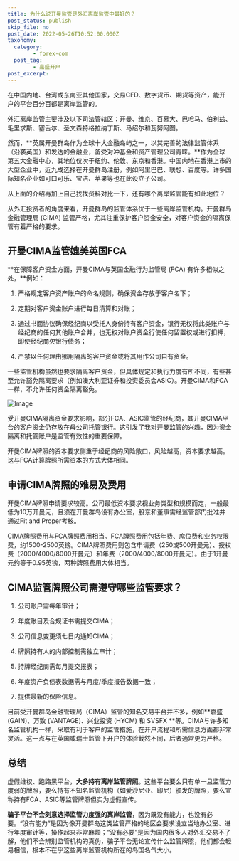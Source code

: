 ```yaml
---
title: 为什么说开曼监管是外汇离岸监管中最好的？
post_status: publish
skip_file: no
post_date: 2022-05-26T10:52:00.000Z
taxonomy:
  category:
        - forex-com
  post_tag:
        - 嘉盛开户
post_excerpt: 
---
```

在中国内地、台湾或东南亚其他国家，交易CFD、数字货币、期货等资产，能开户的平台百分百都是离岸监管的。

外汇离岸监管主要涉及以下司法管辖区：开曼、维京、百慕大、巴哈马、伯利兹、毛里求斯、塞舌尔、圣文森特格拉纳丁斯、马绍尔和瓦努阿图。

然而，**英属开曼群岛作为全球十大金融岛屿之一，以其完善的法律监管体系（沿袭英国）和发达的金融业，备受对冲基金和资产管理公司青睐。**作为全球第五大金融中心，其地位仅次于纽约、伦敦、东京和香港。中国内地在香港上市的大型企业中，近九成选择在开曼群岛注册，例如阿里巴巴、联想、百度等。许多国际知名企业如可口可乐、宝洁、苹果等也在此设立子公司。

从上面的介绍再加上自己找找资料对比一下，还有哪个离岸监管能有如此地位？

从外汇投资者的角度来看，开曼群岛的监管体系优于一些离岸监管机构。开曼群岛金融管理局 (CIMA) 监管严格，尤其注重保护客户资金安全，对客户资金的隔离保管有着严格的要求。

## 开曼CIMA监管媲美英国FCA

**在保障客户资金方面，开曼CIMA与英国金融行为监管局 (FCA) 有许多相似之处，**例如：

1. 严格规定客户资产账户的命名规则，确保资金存放于客户名下；

1. 定期对客户资金账户进行每日清算和对账；

1. 通过书面协议确保经纪商以受托人身份持有客户资金，银行无权将此类账户与经纪商的任何其他账户合并，也无权对账户资金行使任何留置权或进行扣押，即使经纪商欠银行债务；

1. 严禁以任何理由挪用隔离的客户资金或将其用作公司自有资金。

一些监管机构虽然也要求隔离客户资金，但具体规定和执行力度有所不同，有些甚至允许豁免隔离要求（例如澳大利亚证券和投资委员会ASIC）。开曼CIMA和FCA一样，不允许任何资金隔离豁免。

![Image](https://prod-files-secure.s3.us-west-2.amazonaws.com/39ed1227-6d7d-4570-be36-9ccd4a2c4241/bd849744-3fcb-4a37-8312-357962c8f065/image.png?X-Amz-Algorithm=AWS4-HMAC-SHA256&X-Amz-Content-Sha256=UNSIGNED-PAYLOAD&X-Amz-Credential=ASIAZI2LB466TRFXNJZP%2F20250324%2Fus-west-2%2Fs3%2Faws4_request&X-Amz-Date=20250324T161432Z&X-Amz-Expires=3600&X-Amz-Security-Token=IQoJb3JpZ2luX2VjEJj%2F%2F%2F%2F%2F%2F%2F%2F%2F%2FwEaCXVzLXdlc3QtMiJIMEYCIQD2L1%2BfJBeORJwPA0V6w7UtnMq0fzTzT1voY6E6MF56lgIhAIiUnyRQq%2F2WxfOCA3ZtMmjYyBSZp4R8wr8u%2FgraZJxzKogECPH%2F%2F%2F%2F%2F%2F%2F%2F%2F%2FwEQABoMNjM3NDIzMTgzODA1IgyKTAo6%2BXYBK8k6gX4q3ANxZ7fJAdDu2kle50gfHxjmQPUfqkNKAmZMsPWTP2L9nob8aY3h4wu797ECSYs2K8Wx%2FyPEY7fasXkXnYc57VKYPSFiX%2FTxAh0NFqMN4rivaRYAcjKEY3VJUb46Zdzd6VeBP4lo0BJYG5HOSt8%2BnaBRed7CsheJ0qsQFyoSk4d6QGSaUz37HafbvAguAVCfH%2B%2FOS9CNMRPuMiebWJXF7ADT5c2wMueOtPnhE0z00Wv4ChfT0sE%2Bu7bJhkVquXA%2BV6u%2BPIjyYIzS9cXKkospwnS0ya2mtxaWjNUW5nLpJIeFtJXhIE%2BroN1TJerbHDthslecfnS5pmtJ0LYC%2FeKI9gYjZ%2FIrWxy6S0whELiB3sLA2ja0kbxkeZ3iI%2Fnv%2FV8eCwC4%2FqJsTfG7wIDYNbv7kC1cuwuq9avU9%2BbPR6jc0vYrOALhscVWnqaeWTsB8KI6q0Sdg2lCObQ2EGhKp673WEgjCSdjyDiH4D7IpOsjpGLHX55rwfw4fj7VBA9Iqj2VCL7A%2BRVW%2Br1cSNETFXFSagVSkUFSXBTjZdpSUYRxq40TrT4FUAvdMJ3nimNAArdj9evzMRXQB1GoQtCWz9YXIQnOMAmS7%2F%2FLoFV3pAP9GNTsmNCqEeX1p9xRf%2FRrUDDW%2FIW%2FBjqkAZ0Yz7l1IJP6Qyp%2Fx8aZdS73SKVbdmUkpt4C%2BFZW55XI%2BzeIFaSJFNrjTeshY1Pgd5BqOaSOafcUiV3w7UYuCvFIgt%2FBkMEx8XZ2Qwmn2qdCon%2Fa1u7%2FCplAAu3wj9I9CHP2TVBhs5uJCMinZCw80SnBDJ9o3vsWvOUFed%2FIxLI4Th%2BZBf5BopR1SZI5ScHEJeQXrmLL3%2Bh8lLbk7bKzJnBarkjz&X-Amz-Signature=3079eb0982c914ecda00b7a4a97f7115a239e79efee48394e67271d58f9c33d6&X-Amz-SignedHeaders=host&x-id=GetObject)

受开曼CIMA隔离资金要求影响，部分FCA、ASIC监管的经纪商，其开曼CIMA平台的客户资金仍存放在母公司托管银行。这引发了我对开曼监管的兴趣，因为资金隔离和托管账户是监管有效性的重要保障。

开曼CIMA牌照的资本要求侧重于经纪商的风险敞口，风险越高，资本要求越高。这与FCA计算牌照所需资本的方式大体相同。

## **申请CIMA牌照的难易及费用**

开曼CIMA牌照申请要求较高。公司最低资本要求视业务类型和规模而定，一般最低为10万开曼元，且须在开曼群岛设有办公室，股东和董事需经监管部门批准并通过Fit and Proper考核。

CIMA牌照费用与FCA牌照费用相当。FCA牌照费用包括年费、席位费和业务权限费，约1500-2500英镑。CIMA牌照费用则包含申请费（250或500开曼元）、授权费（2000/4000/8000开曼元）和年费（2000/4000/8000开曼元）。由于1开曼元约等于0.95英镑，两种牌照费用大体相当。

## CIMA监管牌照公司需遵守哪些监管要求？

1. 公司账户需每年审计；

1. 年度账目及合规证书需提交CIMA；

1. 公司信息变更须七日内通知CIMA；

1. 牌照持有人的内部控制需独立审计；

1. 持牌经纪商需每月提交报表；

1. 年度资产负债表数据需与月度/季度报告数据一致；

1. 提供最新的保险信息。

目前受开曼群岛金融管理局（CIMA）监管的知名交易平台并不多，例如**嘉盛 (GAIN)、万致 (VANTAGE)、兴业投资 (HYCM) 和 SVSFX **等。CIMA与许多知名监管机构一样，采取有利于客户的监管措施，在开户流程和所需信息方面都非常灵活。这一点与在英国或瑞士监管下开户的体验截然不同，后者通常更为严格。

## 总结

虚假维权、跑路黑平台，**大多持有离岸监管牌照**。这些平台要么只有单一且监管力度弱的牌照，要么持有不知名监管机构（如爱沙尼亚、印尼）颁发的牌照，要么宣称持有FCA、ASIC等监管牌照但实为虚假宣传。

**骗子平台不会刻意选择监管力度强的离岸监管**，因为既没有能力，也没有必要。“没有能力”是因为像开曼群岛这类监管严格的地区会要求设立当地办公室、进行年度审计等，操作起来非常麻烦；“没有必要”是因为国内很多人对外汇交易不了解，他们不会辨别监管机构的真伪，骗子平台无论宣传什么监管牌照，他们都会轻易相信，根本不在乎这些离岸监管机构所在的岛国名气大小。